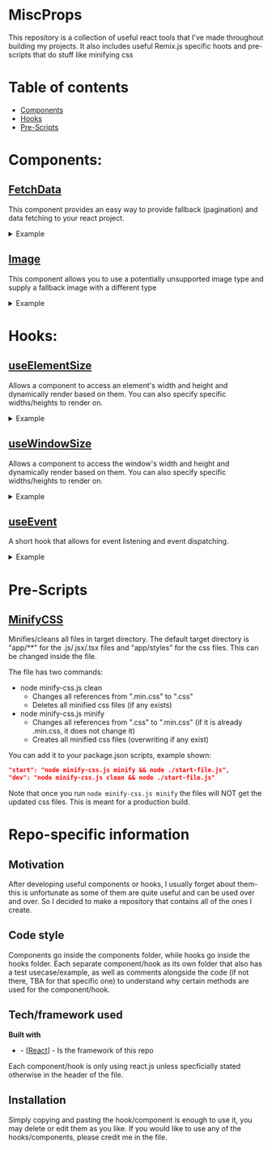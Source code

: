 # MiscProps

This repository is a collection of useful react tools that I've made throughout building my projects.
It also includes useful Remix.js specific hoots and pre-scripts that do stuff like minifying css

# Table of contents

-   [Components](#components)
-   [Hooks](#hooks)
-   [Pre-Scripts](#pre-scripts)

# Components:

## [FetchData](components/fetchdata)

This component provides an easy way to provide fallback (pagination) and data fetching to your react project.

<details>
  <summary>Example</summary>

```JSX
// Where Page is a component
// https://randomuser.me/api is the data to fetch
<Data
    Display={Page}
    Fallback={<h1>Custom Fallback!</h1>}
    whereToFetch="https://randomuser.me/api"
    dummyProp={"testing!"}
    objTest={{firstOne: 1, secondOne: 2}}
/>
// For the example, https://randomuser.me/api" returns the object:
// {firstName: "Zack", lastName: "Santana"}
```

While the component loads, the "Fallback" will render.
Upon loading, "Page" will render **with** the following prop structure:

```javascript
{
    data: {
        firstName: "Zack",
        lastName: "Santana"
    },
    dummyProp: "testing!",
    objTest: {
        firstOne: 1,
        secondOne: 2
    }
}
```

</details>

## [Image](components/image)

This component allows you to use a potentially unsupported image type and supply a fallback image with a different type

<details>
  <summary>Example</summary>

```JSX
// Where img is a string pointing to the potentially unsupported image
// and imgAlt is the fallback image
<Image
    src={img}
    srcAlt={imgAlt}
    alt={"Showing an example of the Image Component!"}
    className="cool red"
    id="#cool-image"
    loading="lazy" />
```

</details>

# Hooks:

## [useElementSize](hooks/elementSize)

Allows a component to access an element's width and height and dynamically render based on them. You can also specify specific widths/heights to render on.

<details>
  <summary>Example</summary>

```JSX
export function DisplayDimensions() {
  const ref = useRef(); // Creates the ref to use on the <h1>
  const [width, height] = useElementSize(ref, [800], [20, 30]); // Calls hook, which returns array of [width, height]

  return (
    <div>
      <h1 ref={ref}>Header</h1>
      <p>Width of header: {width}</p>
      <p>Height of header: {height}</p>
    </div>
  );
}
```

The page will render a header and two paragraph tags that display the width and the height of the header.
The paragraph tags (the component) will update only when the width of the header goes to (or passes) 800 or the height of the header goes to (or passes) 20 or 30.

</details>

## [useWindowSize](hooks/windowSize)

Allows a component to access the window's width and height and dynamically render based on them. You can also specify specific widths/heights to render on.

<details>
  <summary>Example</summary>

```JSX
export function DisplayDimensions() {
  const [width, height] = useWindowSize([800], [20, 30]); // Calls hook, which returns array of [width, height]

  return (
    <div>
      <p>Width of header: {width}</p>
      <p>Height of header: {height}</p>
    </div>
  );
}
```

The page will render two paragraph tags, that display the width and height of the window (page).
<b>The paragraph tags (the component) will update only when the width of the window goes to (or passes) 800 or the height of the window goes to (or passes) 20 or 30.</b>

</details>

## [useEvent](hooks/event)

A short hook that allows for event listening and event dispatching.

<details>
  <summary>Example</summary>

```JSX
// A sample component that registers a listener, and dispatches an event on click
export function EventAndDispatch() {
  // Registering an event listener to the event "custombutton:click"
  const customButtonClick = useEvent("custombutton:click", (event) => {
    console.log(event); // Log the event object
  });

  // The button dispatches a custombutton:click
  return (
    <div>
      <p>Heyyy</p>
      <button onClick={customButtonClick({ type: "A test" })}>Click me!</button>
    </div>
  );
}
```

Clicking the button will log the event!

</details>

# Pre-Scripts

## [MinifyCSS](pre-scripts/minify-css.js)

Minifies/cleans all files in target directory. The default target directory is "app/\*\*" for the .js/.jsx/.tsx files and "app/styles" for the css files. This can be changed inside the file.

The file has two commands:

-   node minify-css.js clean
    -   Changes all references from ".min.css" to ".css"
    -   Deletes all minified css files (if any exists)
-   node minify-css.js minify
    -   Changes all references from ".css" to ".min.css" (if it is already .min.css, it does not change it)
    -   Creates all minified css files (overwriting if any exist)

You can add it to your package.json scripts, example shown:

```json
"start": "node minify-css.js minify && node ./start-file.js",
"dev": "node minify-css.js clean && node ./start-file.js"
```

Note that once you run `node minify-css.js minify` the files will NOT get the updated css files. This is meant for a production build.

# Repo-specific information

## Motivation

After developing useful components or hooks, I usually forget about them- this is unfortunate as some of them are quite useful and can be used over and over. So I decided to make a repository that contains all of the ones I create.

## Code style

Components go inside the components folder, while hooks go inside the hooks folder. Each separate component/hook as its own folder that also has a test usecase/example, as well as comments alongside the code (if not there, TBA for that specific one) to understand why certain methods are used for the component/hook.

## Tech/framework used

<b>Built with</b>

<ul>
<li>- [<a href="https://reactjs.org/">React</a>] - Is the framework of this repo</li>
</ul>

Each component/hook is only using react.js unless specficially stated otherwise in the header of the file.

## Installation

Simply copying and pasting the hook/component is enough to use it, you may delete or edit them as you like.
If you would like to use any of the hooks/components, please credit me in the file.

